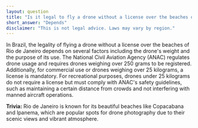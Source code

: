 ```yaml
---
layout: question
title: "Is it legal to fly a drone without a license over the beaches of Rio de Janeiro?"
short_answer: "Depends"
disclaimer: "This is not legal advice. Laws may vary by region."
---
```


In Brazil, the legality of flying a drone without a license over the beaches of Rio de Janeiro depends on several factors including the drone's weight and the purpose of its use. The National Civil Aviation Agency (ANAC) regulates drone usage and requires drones weighing over 250 grams to be registered. Additionally, for commercial use or drones weighing over 25 kilograms, a license is mandatory. For recreational purposes, drones under 25 kilograms do not require a license but must comply with ANAC's safety guidelines, such as maintaining a certain distance from crowds and not interfering with manned aircraft operations.

**Trivia:** Rio de Janeiro is known for its beautiful beaches like Copacabana and Ipanema, which are popular spots for drone photography due to their scenic views and vibrant atmosphere.
